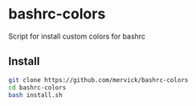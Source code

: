 # bashrc-colors
Script for install custom colors for bashrc

## Install

```sh
git clone https://github.com/mervick/bashrc-colors
cd bashrc-colors
bash install.sh
```
